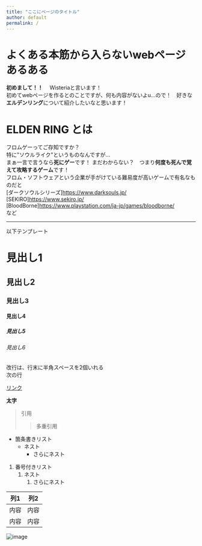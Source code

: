 ```yaml
---
title: "ここにページのタイトル"
author: default
permalink: /
---
```


# よくある本筋から入らないwebページあるある


**初めまして！！**　 Wisteriaと言います！　  
初めてwebページを作るとのことですが、何も内容がないよu...ので！　好きな**エルデンリング**について紹介したいなと思います！  
  
# ELDEN RING とは  
フロムゲーってご存知ですか？  
特に"ソウルライク"というものなんですが...  
まぁ一言で言うなら**死にゲー**です！
まだわからない？　つまり**何度も死んで覚えて攻略するゲーム**です！  
フロム・ソフトウェアという企業が手がけている難易度が高いゲームで有名なものだと  
[ダークソウルシリーズ]https://www.darksouls.jp/  
[SEKIRO]https://www.sekiro.jp/  
[BloodBorne]https://www.playstation.com/ja-jp/games/bloodborne/  
など


---

以下テンプレート

# 見出し1
## 見出し2
### 見出し3
#### 見出し4
##### 見出し5
###### 見出し6

改行は、行末に半角スペースを2個いれる  
次の行

[リンク](https://www.google.co.jp/)

**太字**

> 引用
>> 多重引用


- 箇条書きリスト
  - ネスト
    - さらにネスト


1. 番号付きリスト
   1. ネスト
      1. さらにネスト

  
| 列1  | 列2  |
|-----|-----|
| 内容  | 内容  |
| 内容  | 内容  |

![image](/220422_GitHubPages/assets/images/logo-150.png)
